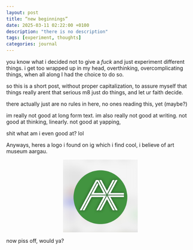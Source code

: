 ```yaml
---
layout: post
title: “new beginnings”
date: 2025-03-11 02:22:00 +0100
description: "there is no description"
tags: [experiment, thoughts]
categories: journal
---
```


you know what i decided not to give a _fuck_ and just experiment different things. i get too wrapped up in my head, overthinking, overcomplicating things, when all along I had the choice to do so.

so this is a short post, without proper capitalization, to assure myself that things really arent that serious m8 just do things, and let ur faith decide.

there actually just are no rules in here, no ones reading this, yet (maybe?)

im really not good at long form text.
im also really not good at writing.
not good at thinking, linearly.
not good at yapping,

shit what am i even good at? lol

Anyways, heres a logo i found on ig which i find cool, i believe of art museum aargau.

<img src="/assets/images/logo-ak.jpg" width="200" alt="My Image" style="display: block; margin: 0 auto;">

now piss off, would ya?

